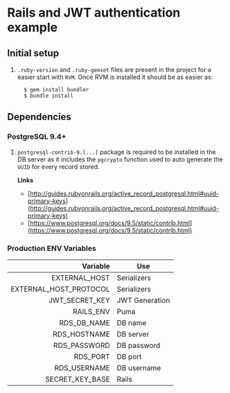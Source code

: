 # Rails and JWT authentication example 

## Initial setup

1. `.ruby-version` and `.ruby-gemset` files are present in the project for a easier start with `RVM`. 
    Once RVM is installed it should be as easier as:
    
    ```
      $ gem install bundler
      $ bundle install
    ```

## Dependencies

### PostgreSQL 9.4+

1. `postgresql-contrib-9.[...]` package is required to be installed in the DB server as it includes the `pgcrypto` function used to auto generate the `UUID` for every record stored.

    **Links**
  
    - [http://guides.rubyonrails.org/active_record_postgresql.html#uuid-primary-keys](http://guides.rubyonrails.org/active_record_postgresql.html#uuid-primary-keys)
    - [https://www.postgresql.org/docs/9.5/static/contrib.html](https://www.postgresql.org/docs/9.5/static/contrib.html)

### Production ENV Variables

| Variable                    | Use               |
| --------------------------: | ----------------- | 
| EXTERNAL_HOST               | Serializers       |
| EXTERNAL_HOST_PROTOCOL      | Serializers       |
| JWT_SECRET_KEY              | JWT Generation    |
| RAILS_ENV                   | Puma              |
| RDS_DB_NAME                 | DB name           |
| RDS_HOSTNAME                | DB server         |
| RDS_PASSWORD                | DB password       |
| RDS_PORT                    | DB port           |
| RDS_USERNAME                | DB username       |
| SECRET_KEY_BASE             | Rails             |

